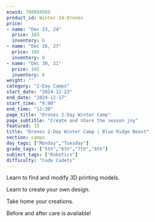 ```yaml
---
ecwid: 708094569
product_id: Winter-24-Drones
price:
- name: "Dec 23, 24"
  price: 165
  inventory: 6
- name: "Dec 26, 27"
  price: 165
  inventory: 6
- name: "Dec 30, 31"
  price: 165
  inventory: 6
weight: ""
category: "2-Day Camps"
start_date: "2024-12-23"
end_date: "2024-12-17"
start_time: "9:00"
end_time: "12:30"
page_title: "Drones 2-Day Winter Camp"
page_subtitle: "Create and share the season joy"
featured: 15
title: "Drones 2-Day Winter Camp | Blue Ridge Boost"
section: camps
day_tags: ["Monday","Tuesday"]
grade_tags: ["5th","6th","7th","8th"]
subject_tags: ["Robotics"]
difficulty: "Code Cadets"
---
```

<p>Learn to find and modify 3D printing models.</p><p>Learn to create your own design.</p><p>Take home your creations.</p><p>Before and after care is available!</p>

